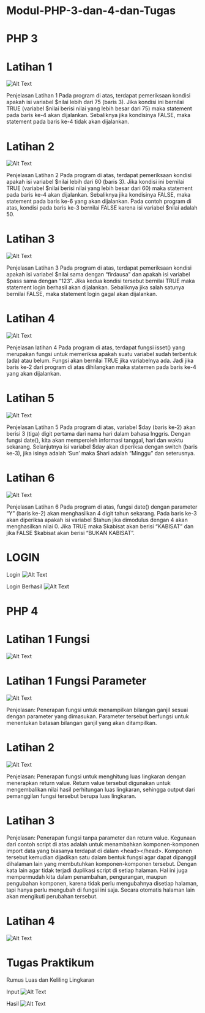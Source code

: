 # Modul-PHP-3-dan-4-dan-Tugas

# PHP 3

# Latihan 1

![Alt Text](https://github.com/necha28/Modul-PHP-3-dan-4-dan-Tugas/blob/master/php3.1.PNG)

Penjelasan Latihan 1
Pada program di atas, terdapat pemeriksaan kondisi apakah isi variabel $nilai lebih dari
75 (baris 3). Jika kondisi ini bernilai TRUE (variabel $nilai berisi nilai yang lebih besar dari
75) maka statement pada baris ke-4 akan dijalankan. Sebaliknya jika kondisinya FALSE,
maka statement pada baris ke-4 tidak akan dijalankan.

# Latihan 2

![Alt Text](https://github.com/necha28/Modul-PHP-3-dan-4-dan-Tugas/blob/master/php3.2.PNG)

Penjelasan Latihan 2
Pada program di atas, terdapat pemeriksaan kondisi apakah isi variabel $nilai lebih dari
60 (baris 3). Jika kondisi ini bernilai TRUE (variabel $nilai berisi nilai yang lebih besar dari
60) maka statement pada baris ke-4 akan dijalankan. Sebaliknya jika kondisinya FALSE,
maka statement pada baris ke-6 yang akan dijalankan. Pada contoh program di atas,
kondisi pada baris ke-3 bernilai FALSE karena isi variabel $nilai adalah 50.

# Latihan 3

![Alt Text](https://github.com/necha28/Modul-PHP-3-dan-4-dan-Tugas/blob/master/php3.3.PNG)

Penjelasan Latihan 3
Pada program di atas, terdapat pemeriksaan kondisi apakah isi variabel $nilai sama
dengan “firdausa” dan apakah isi variabel $pass sama dengan “123”. Jika kedua kondisi
tersebut bernilai TRUE maka statement login berhasil akan dijalankan. Sebaliknya jika
salah satunya bernilai FALSE, maka statement login gagal akan dijalankan.

# Latihan 4

![Alt Text](https://github.com/necha28/Modul-PHP-3-dan-4-dan-Tugas/blob/master/php3.4.PNG)

Penjelasan latihan 4
Pada program di atas, terdapat fungsi isset() yang merupakan fungsi untuk memeriksa
apakah suatu variabel sudah terbentuk (ada) atau belum. Fungsi akan bernilai TRUE jika
variabelnya ada. Jadi jika baris ke-2 dari program di atas dihilangkan maka statemen pada
baris ke-4 yang akan dijalankan.

# Latihan 5

![Alt Text](https://github.com/necha28/Modul-PHP-3-dan-4-dan-Tugas/blob/master/php3.5.PNG)

Penjelasan Latihan 5
Pada program di atas, variabel $day (baris ke-2) akan berisi 3 (tiga) digit pertama dari
nama hari dalam bahasa Inggris. Dengan fungsi date(), kita akan memperoleh informasi
tanggal, hari dan waktu sekarang. Selanjutnya isi variabel $day akan diperiksa dengan
switch (baris ke-3), jika isinya adalah ‘Sun’ maka $hari adalah “Minggu” dan seterusnya.

# Latihan 6

![Alt Text](https://github.com/necha28/Modul-PHP-3-dan-4-dan-Tugas/blob/master/php3.6.PNG)

Penjelasan Latihan 6
Pada program di atas, fungsi date() dengan parameter “Y” (baris ke-2) akan menghasilkan
4 digit tahun sekarang. Pada baris ke-3 akan diperiksa apakah isi variabel $tahun jika
dimodulus dengan 4 akan menghasilkan nilai 0. Jika TRUE maka $kabisat akan berisi
“KABISAT” dan jika FALSE $kabisat akan berisi “BUKAN KABISAT”.

# LOGIN

Login
![Alt Text](https://github.com/necha28/Modul-PHP-3-dan-4-dan-Tugas/blob/master/login.PNG)

Login Berhasil
![Alt Text](https://github.com/necha28/Modul-PHP-3-dan-4-dan-Tugas/blob/master/login%20berhasil.PNG)

# PHP 4

# Latihan 1 Fungsi

![Alt Text](https://github.com/necha28/Modul-PHP-3-dan-4-dan-Tugas/blob/master/php4.1(1).PNG)

# Latihan 1 Fungsi Parameter

![Alt Text](https://github.com/necha28/Modul-PHP-3-dan-4-dan-Tugas/blob/master/php4.1(2).PNG)

Penjelasan:
Penerapan fungsi untuk menampilkan bilangan ganjil sesuai dengan parameter yang
dimasukan. Parameter tersebut berfungsi untuk menentukan batasan bilangan ganjil
yang akan ditampilkan.

# Latihan 2

![Alt Text](https://github.com/necha28/Modul-PHP-3-dan-4-dan-Tugas/blob/master/php4.2,3.PNG)

Penjelasan:
Penerapan fungsi untuk menghitung luas lingkaran dengan menerapkan return value.
Return value tersebut digunakan untuk mengembalikan nilai hasil perhitungan luas
lingkaran, sehingga output dari pemanggilan fungsi tersebut berupa luas lingkaran.

# Latihan 3

Penjelasan:
Penerapan fungsi tanpa parameter dan return value. Kegunaan dari contoh script di atas adalah untuk
menambahkan komponen-komponen import data yang biasanya terdapat di dalam &lt;head&gt;&lt;/head&gt;.
Komponen tersebut kemudian dijadikan satu dalam bentuk fungsi agar dapat dipanggil dihalaman lain
yang membutuhkan komponen-komponen tersebut. Dengan kata lain agar tidak terjadi duplikasi
script di setiap halaman. Hal ini juga mempermudah kita dalam penambahan, pengurangan, maupun
pengubahan komponen, karena tidak perlu mengubahnya disetiap halaman, tapi hanya perlu
mengubah di fungsi ini saja. Secara otomatis halaman lain akan mengikuti perubahan tersebut.

# Latihan 4

![Alt Text](https://github.com/necha28/Modul-PHP-3-dan-4-dan-Tugas/blob/master/index.PNG)

# Tugas Praktikum
Rumus Luas dan Keliling Lingkaran

Input
![Alt Text](https://github.com/necha28/Modul-PHP-3-dan-4-dan-Tugas/blob/master/php4.praktikum.PNG)

Hasil
![Alt Text](https://github.com/necha28/Modul-PHP-3-dan-4-dan-Tugas/blob/master/php4.hasil.PNG)

